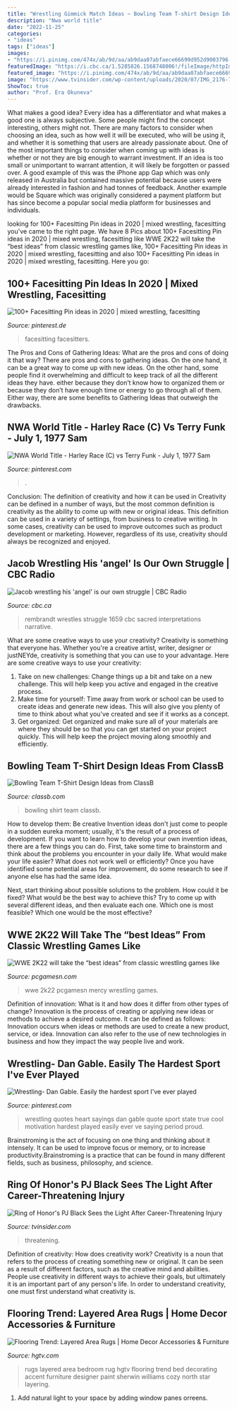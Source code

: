```yaml
---
title: "Wrestling Gimmick Match Ideas ~ Bowling Team T-shirt Design Ideas From Classb"
description: "Nwa world title"
date: "2022-11-25"
categories:
- "ideas"
tags: ["ideas"]
images:
- "https://i.pinimg.com/474x/ab/9d/aa/ab9daa07abfaece66699d952d9003796.jpg"
featuredImage: "https://i.cbc.ca/1.5285826.1568748006!/fileImage/httpImage/image.jpg_gen/derivatives/16x9_780/rembrandt-jacob-wrestling-with-the-angel.jpg"
featured_image: "https://i.pinimg.com/474x/ab/9d/aa/ab9daa07abfaece66699d952d9003796.jpg"
image: "https://www.tvinsider.com/wp-content/uploads/2020/07/IMG_2176-768x832.jpg"
ShowToc: true
author: "Prof. Era Okuneva"
---
```



What makes a good idea?
Every idea has a differentiator and what makes a good one is always subjective. Some people might find the concept interesting, others might not. There are many factors to consider when choosing an idea, such as how well it will be executed, who will be using it, and whether it is something that users are already passionate about. 
One of the most important things to consider when coming up with ideas is whether or not they are big enough to warrant investment. If an idea is too small or unimportant to warrant attention, it will likely be forgotten or passed over. A good example of this was the iPhone app Gap which was only released in Australia but contained massive potential because users were already interested in fashion and had tonnes of feedback. Another example would be Square which was originally considered a payment platform but has since become a popular social media platform for businesses and individuals.

	

		
looking for 100+ Facesitting Pin ideas in 2020 | mixed wrestling, facesitting you've came to the right page. We have 8 Pics about 100+ Facesitting Pin ideas in 2020 | mixed wrestling, facesitting like WWE 2K22 will take the “best ideas” from classic wrestling games like, 100+ Facesitting Pin ideas in 2020 | mixed wrestling, facesitting and also 100+ Facesitting Pin ideas in 2020 | mixed wrestling, facesitting. Here you go:
		
    
## 100+ Facesitting Pin Ideas In 2020 | Mixed Wrestling, Facesitting

<img loading=lazy src="https://i.pinimg.com/474x/ab/9d/aa/ab9daa07abfaece66699d952d9003796.jpg" onerror="this.onerror=null;this.src='https://tse2.mm.bing.net/th?id=OIP.vNLlAF4KfcopC5Pv77qh6gAAAA&amp;pid=15.1';" alt="100+ Facesitting Pin ideas in 2020 | mixed wrestling, facesitting">

_Source: pinterest.de_

>facesitting facesitters. 

	

The Pros and Cons of Gathering Ideas: What are the pros and cons of doing it that way?
There are pros and cons to gathering ideas. On the one hand, it can be a great way to come up with new ideas. On the other hand, some people find it overwhelming and difficult to keep track of all the different ideas they have. either because they don’t know how to organized them or because they don’t have enough time or energy to go through all of them. Either way, there are some benefits to Gathering Ideas that outweigh the drawbacks.

    
## NWA World Title - Harley Race (C) Vs Terry Funk - July 1, 1977 Sam

<img loading=lazy src="https://i.pinimg.com/736x/62/08/4e/62084e28fba4104f801270d3e9f9a792.jpg" onerror="this.onerror=null;this.src='https://tse2.mm.bing.net/th?id=OIP.mGxjPzovcVQiVf0v4otW-wHaFj&amp;pid=15.1';" alt="NWA World Title - Harley Race (C) vs Terry Funk - July 1, 1977 Sam">

_Source: pinterest.com_

>. 

	

Conclusion: The definition of creativity and how it can be used in
Creativity can be defined in a number of ways, but the most common definition is creativity as the ability to come up with new or original ideas. This definition can be used in a variety of settings, from business to creative writing. In some cases, creativity can be used to improve outcomes such as product development or marketing. However, regardless of its use, creativity should always be recognized and enjoyed.

    
## Jacob Wrestling His &#039;angel&#039; Is Our Own Struggle | CBC Radio

<img loading=lazy src="https://i.cbc.ca/1.5285826.1568748006!/fileImage/httpImage/image.jpg_gen/derivatives/16x9_780/rembrandt-jacob-wrestling-with-the-angel.jpg" onerror="this.onerror=null;this.src='https://tse3.mm.bing.net/th?id=OIP.MRWWOZIRoIHJnfbPb65BGwHaEK&amp;pid=15.1';" alt="Jacob wrestling his &#039;angel&#039; is our own struggle | CBC Radio">

_Source: cbc.ca_

>rembrandt wrestles struggle 1659 cbc sacred interpretations narrative. 

	

What are some creative ways to use your creativity?
Creativity is something that everyone has. Whether you're a creative artist, writer, designer or justNEYde, creativity is something that you can use to your advantage. Here are some creative ways to use your creativity: 
1. Take on new challenges: Change things up a bit and take on a new challenge. This will help keep you active and engaged in the creative process. 
2. Make time for yourself: Time away from work or school can be used to create ideas and generate new ideas. This will also give you plenty of time to think about what you've created and see if it works as a concept. 
3. Get organized: Get organized and make sure all of your materials are where they should be so that you can get started on your project quickly. This will help keep the project moving along smoothly and efficiently. 

    
## Bowling Team T-Shirt Design Ideas From ClassB

<img loading=lazy src="https://www.classb.com/wordpress/wp-content/uploads/2017/08/Bowling_T-shirt_Example-2.png" onerror="this.onerror=null;this.src='https://tse1.mm.bing.net/th?id=OIP.aSGc8cBf5rrqyKqL8DB-vQAAAA&amp;pid=15.1';" alt="Bowling Team T-Shirt Design Ideas from ClassB">

_Source: classb.com_

>bowling shirt team classb. 

	

How to develop them: Be creative
Invention ideas don't just come to people in a sudden eureka moment; usually, it's the result of a process of development. If you want to learn how to develop your own invention ideas, there are a few things you can do. 
First, take some time to brainstorm and think about the problems you encounter in your daily life. What would make your life easier? What does not work well or efficiently? Once you have identified some potential areas for improvement, do some research to see if anyone else has had the same idea. 

Next, start thinking about possible solutions to the problem. How could it be fixed? What would be the best way to achieve this? Try to come up with several different ideas, and then evaluate each one. Which one is most feasible? Which one would be the most effective?

    
## WWE 2K22 Will Take The “best Ideas” From Classic Wrestling Games Like

<img loading=lazy src="https://www.pcgamesn.com/wp-content/uploads/2020/06/wwf-no-mercy-wwe-2k22.jpeg" onerror="this.onerror=null;this.src='https://tse3.mm.bing.net/th?id=OIP.VCX8prdshCdtLFmlOo3PoAHaEK&amp;pid=15.1';" alt="WWE 2K22 will take the “best ideas” from classic wrestling games like">

_Source: pcgamesn.com_

>wwe 2k22 pcgamesn mercy wrestling games. 

	

Definition of innovation: What is it and how does it differ from other types of change?
Innovation is the process of creating or applying new ideas or methods to achieve a desired outcome. It can be defined as follows: 
Innovation occurs when ideas or methods are used to create a new product, service, or idea. Innovation can also refer to the use of new technologies in business and how they impact the way people live and work.

    
## Wrestling- Dan Gable. Easily The Hardest Sport I&#039;ve Ever Played

<img loading=lazy src="https://s-media-cache-ak0.pinimg.com/736x/b4/0c/57/b40c57e54e07bec51e68556f09b30829.jpg" onerror="this.onerror=null;this.src='https://tse3.mm.bing.net/th?id=OIP.pfNndGugFDrsRZAKK9Hy-wHaHa&amp;pid=15.1';" alt="Wrestling- Dan Gable. Easily the hardest sport I&#039;ve ever played">

_Source: pinterest.com_

>wrestling quotes heart sayings dan gable quote sport state true cool motivation hardest played easily ever ve saying period proud. 

	

Brainstroming is the act of focusing on one thing and thinking about it intensely. It can be used to improve focus or memory, or to increase productivity.Brainstroming is a practice that can be found in many different fields, such as business, philosophy, and science.

    
## Ring Of Honor&#039;s PJ Black Sees The Light After Career-Threatening Injury

<img loading=lazy src="https://www.tvinsider.com/wp-content/uploads/2020/07/IMG_2176-768x832.jpg" onerror="this.onerror=null;this.src='https://tse2.mm.bing.net/th?id=OIP.vBnAo0FULwA2r7152usLiAHaIB&amp;pid=15.1';" alt="Ring of Honor&#039;s PJ Black Sees the Light After Career-Threatening Injury">

_Source: tvinsider.com_

>threatening. 

	

Definition of creativity: How does creativity work?
Creativity is a noun that refers to the process of creating something new or original. It can be seen as a result of different factors, such as the creative mind and abilities. People use creativity in different ways to achieve their goals, but ultimately it is an important part of any person's life. In order to understand creativity, one must first understand what creativity is.

    
## Flooring Trend: Layered Area Rugs | Home Decor Accessories &amp; Furniture

<img loading=lazy src="http://hgtvhome.sndimg.com/content/dam/images/hgtv/fullset/2010/8/31/0/Original_Layered-Rugs-Kathleen-Shannon-Bedroom_s4x3.jpg.rend.hgtvcom.1280.960.jpeg" onerror="this.onerror=null;this.src='https://tse2.mm.bing.net/th?id=OIP.cxeDHBMJXy5vjSwajysjCwHaFj&amp;pid=15.1';" alt="Flooring Trend: Layered Area Rugs | Home Decor Accessories &amp; Furniture">

_Source: hgtv.com_

>rugs layered area bedroom rug hgtv flooring trend bed decorating accent furniture designer paint sherwin williams cozy north star layering. 

	

1. Add natural light to your space by adding window panes orreens.


